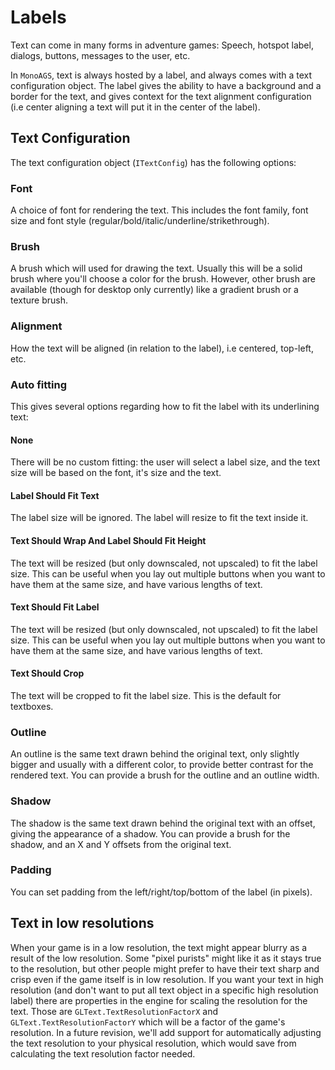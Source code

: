 # Labels

Text can come in many forms in adventure games: Speech, hotspot label, dialogs, buttons, messages to the user, etc.

In `MonoAGS`, text is always hosted by a label, and always comes with a text configuration object.
The label gives the ability to have a background and a border for the text, and gives context for the text alignment configuration (i.e center aligning a text will put it in the center of the label).

## Text Configuration

The text configuration object (`ITextConfig`) has the following options:

### Font

A choice of font for rendering the text. This includes the font family, font size and font style (regular/bold/italic/underline/strikethrough).

### Brush

A brush which will used for drawing the text. Usually this will be a solid brush where you'll choose a color for the brush. However, other brush are available (though for desktop only currently) like a gradient brush or a texture brush.

### Alignment

How the text will be aligned (in relation to the label), i.e centered, top-left, etc.

### Auto fitting

This gives several options regarding how to fit the label with its underlining text:

#### None

There will be no custom fitting: the user will select a label size, and the text size
will be based on the font, it's size and the text.

#### Label Should Fit Text

The label size will be ignored. The label will resize to fit the text inside it.

#### Text Should Wrap And Label Should Fit Height

The text will be resized (but only downscaled, not upscaled) to fit the label size.
This can be useful when you lay out multiple buttons when you want to have them at the same size, and have various lengths of text.

#### Text Should Fit Label

The text will be resized (but only downscaled, not upscaled) to fit the label size.
This can be useful when you lay out multiple buttons when you want to have them at the same size, and have various lengths of text.

#### Text Should Crop

The text will be cropped to fit the label size.
This is the default for textboxes.

### Outline

An outline is the same text drawn behind the original text, only slightly bigger
and usually with a different color, to provide better contrast for the rendered text.
You can provide a brush for the outline and an outline width.

### Shadow

The shadow is the same text drawn behind the original text with an offset,
giving the appearance of a shadow. You can provide a brush for the shadow, and
an X and Y offsets from the original text.

### Padding

You can set padding from the left/right/top/bottom of the label (in pixels).

## Text in low resolutions

When your game is in a low resolution, the text might appear blurry as a result of the
low resolution. Some "pixel purists" might like it as it stays true to the resolution,
but other people might prefer to have their text sharp and crisp even if the game itself
is in low resolution. If you want your text in high resolution (and don't want to put
all text object in a specific high resolution label) there are properties in the engine
for scaling the resolution for the text. Those are `GLText.TextResolutionFactorX` and `GLText.TextResolutionFactorY` which will be a factor of the game's resolution. In a future revision, we'll add support for automatically adjusting the text resolution to your physical resolution, which would save from calculating the text resolution factor needed. 